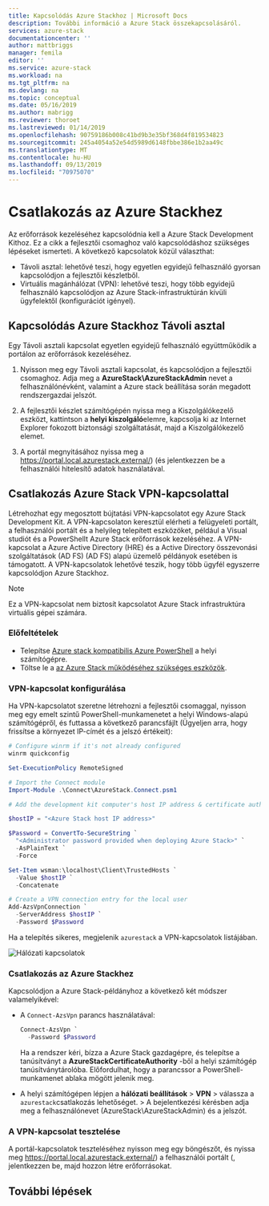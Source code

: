 ```yaml
---
title: Kapcsolódás Azure Stackhoz | Microsoft Docs
description: További információ a Azure Stack összekapcsolásáról.
services: azure-stack
documentationcenter: ''
author: mattbriggs
manager: femila
editor: ''
ms.service: azure-stack
ms.workload: na
ms.tgt_pltfrm: na
ms.devlang: na
ms.topic: conceptual
ms.date: 05/16/2019
ms.author: mabrigg
ms.reviewer: thoroet
ms.lastreviewed: 01/14/2019
ms.openlocfilehash: 90759186b008c41bd9b3e35bf368d4f819534823
ms.sourcegitcommit: 245a4054a52e54d5989d6148fbbe386e1b2aa49c
ms.translationtype: MT
ms.contentlocale: hu-HU
ms.lasthandoff: 09/13/2019
ms.locfileid: "70975070"
---
```

# <a name="connect-to-azure-stack"></a>Csatlakozás az Azure Stackhez

Az erőforrások kezeléséhez kapcsolódnia kell a Azure Stack Development Kithoz. Ez a cikk a fejlesztői csomaghoz való kapcsolódáshoz szükséges lépéseket ismerteti. A következő kapcsolatok közül választhat:

* Távoli asztal: lehetővé teszi, hogy egyetlen egyidejű felhasználó gyorsan kapcsolódjon a fejlesztői készletből.
* Virtuális magánhálózat (VPN): lehetővé teszi, hogy több egyidejű felhasználó kapcsolódjon az Azure Stack-infrastruktúrán kívüli ügyfelektől (konfigurációt igényel).

## <a name="connect-to-azure-stack-with-remote-desktop"></a>Kapcsolódás Azure Stackhoz Távoli asztal
Egy Távoli asztali kapcsolat egyetlen egyidejű felhasználó együttműködik a portálon az erőforrások kezeléséhez.

1. Nyisson meg egy Távoli asztali kapcsolat, és kapcsolódjon a fejlesztői csomaghoz. Adja meg a **AzureStack\AzureStackAdmin** nevet a felhasználónévként, valamint a Azure stack beállítása során megadott rendszergazdai jelszót.  

2. A fejlesztői készlet számítógépén nyissa meg a Kiszolgálókezelő eszközt, kattintson a **helyi kiszolgáló**elemre, kapcsolja ki az Internet Explorer fokozott biztonsági szolgáltatását, majd a Kiszolgálókezelő elemet.

3. A portál megnyitásához nyissa meg a https://portal.local.azurestack.external/) (és jelentkezzen be a felhasználói hitelesítő adatok használatával.


## <a name="connect-to-azure-stack-with-vpn"></a>Csatlakozás Azure Stack VPN-kapcsolattal

Létrehozhat egy megosztott bújtatási VPN-kapcsolatot egy Azure Stack Development Kit. A VPN-kapcsolaton keresztül elérheti a felügyeleti portált, a felhasználói portált és a helyileg telepített eszközöket, például a Visual studiót és a PowerShellt Azure Stack erőforrások kezeléséhez. A VPN-kapcsolat a Azure Active Directory (HRE) és a Active Directory összevonási szolgáltatások (AD FS) (AD FS) alapú üzemelő példányok esetében is támogatott. A VPN-kapcsolatok lehetővé teszik, hogy több ügyfél egyszerre kapcsolódjon Azure Stackhoz. 

> [!NOTE] 
> Ez a VPN-kapcsolat nem biztosít kapcsolatot Azure Stack infrastruktúra virtuális gépei számára. 

### <a name="prerequisites"></a>Előfeltételek

* Telepítse [Azure stack kompatibilis Azure PowerShell](../operator/azure-stack-powershell-install.md) a helyi számítógépre.  
* Töltse le a [az Azure Stack működéséhez szükséges eszközök](../operator/azure-stack-powershell-download.md). 

### <a name="configure-vpn-connectivity"></a>VPN-kapcsolat konfigurálása

Ha VPN-kapcsolatot szeretne létrehozni a fejlesztői csomaggal, nyisson meg egy emelt szintű PowerShell-munkamenetet a helyi Windows-alapú számítógépről, és futtassa a következő parancsfájlt (Ügyeljen arra, hogy frissítse a környezet IP-címét és a jelszó értékeit):

```powershell 
# Configure winrm if it's not already configured
winrm quickconfig  

Set-ExecutionPolicy RemoteSigned

# Import the Connect module
Import-Module .\Connect\AzureStack.Connect.psm1 

# Add the development kit computer's host IP address & certificate authority (CA) to the list of trusted hosts. Make sure to update the IP address and password values for your environment. 

$hostIP = "<Azure Stack host IP address>"

$Password = ConvertTo-SecureString `
  "<Administrator password provided when deploying Azure Stack>" `
  -AsPlainText `
  -Force

Set-Item wsman:\localhost\Client\TrustedHosts `
  -Value $hostIP `
  -Concatenate

# Create a VPN connection entry for the local user
Add-AzsVpnConnection `
  -ServerAddress $hostIP `
  -Password $Password

```

Ha a telepítés sikeres, megjelenik `azurestack` a VPN-kapcsolatok listájában.

![Hálózati kapcsolatok](media/azure-stack-connect-azure-stack/image3.png)  

### <a name="connect-to-azure-stack"></a>Csatlakozás az Azure Stackhez

Kapcsolódjon a Azure Stack-példányhoz a következő két módszer valamelyikével:  

* A `Connect-AzsVpn` parancs használatával: 
    
  ```powershell
  Connect-AzsVpn `
    -Password $Password
  ```

  Ha a rendszer kéri, bízza a Azure Stack gazdagépre, és telepítse a tanúsítványt a **AzureStackCertificateAuthority** -ből a helyi számítógép tanúsítványtárolóba. Előfordulhat, hogy a parancssor a PowerShell-munkamenet ablaka mögött jelenik meg. 

* A helyi számítógépen lépjen a **hálózati beállítások** > **VPN** > válassza a `azurestack`csatlakozás lehetőséget.  >  A bejelentkezési kérésben adja meg a felhasználónevet (AzureStack\AzureStackAdmin) és a jelszót.

### <a name="test-the-vpn-connectivity"></a>A VPN-kapcsolat tesztelése

A portál-kapcsolatok teszteléséhez nyisson meg egy böngészőt, és nyissa meg https://portal.local.azurestack.external/) a felhasználói portált (, jelentkezzen be, majd hozzon létre erőforrásokat.  

## <a name="next-steps"></a>További lépések



